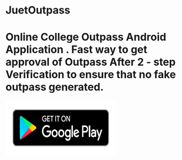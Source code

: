 # JuetOutpass

# Online College Outpass Android Application . Fast way to get approval of Outpass After 2 - step Verification to ensure that no fake outpass generated.

 
  <a href="https://play.google.com/store/apps/details?id=com.logic.android.myoutpass"><img width=" 300px" height="150px" src="https://github.com/logicgupta/JuetOutpass/blob/master/Images/en_badge_web_generic.png" /></a>
